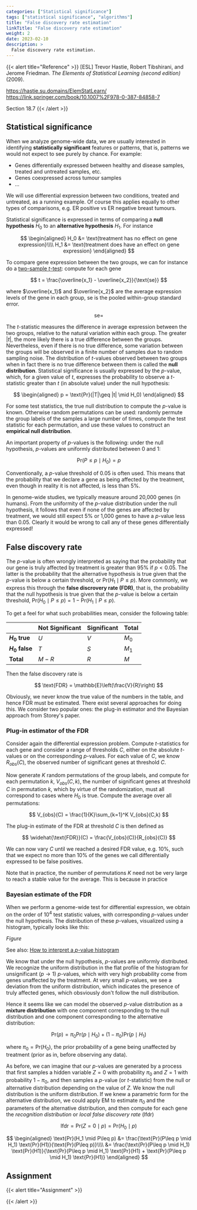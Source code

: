 ```yaml
---
categories: ["Statistical significance"]
tags: ["statistical significance", "algorithms"]
title: "False discovery rate estimation"
linkTitle: "False discovery rate estimation"
weight: 2
date: 2023-02-10
description: >
  False discovery rate estimation.
---
```





{{< alert title="Reference" >}}
[ESL] Trevor Hastie, Robert Tibshirani, and Jerome
Friedman. *The Elements of Statistical Learning (second edition)* (2009).

<https://hastie.su.domains/ElemStatLearn/>\
<https://link.springer.com/book/10.1007%2F978-0-387-84858-7>

Section 18.7
{{< /alert >}}

## Statistical significance

When we analyze genome-wide data, we are usually interested in identifying **statistically significant** features or patterns, that is, patterns we would not expect to see purely by chance. For example:

- Genes differentially expressed between healthy and disease samples, treated and untreated samples, etc.
- Genes coexpressed across tumour samples
- ...

We will use differential expression between two conditions, treated and untreated, as a running example. Of course this applies equally to other types of comparisons, e.g. ER positive vs ER negative breast tumours. 

Statistical significance is expressed in terms of comparing a **null hypothesis** $H_0$ to an **alternative hypothesis** $H_1$. For instance

$$
\begin{aligned}
  H_0 &= \text{treatment has no effect on gene expression}\\\\
  H_1 &= \text{treatment does have an effect on gene expression}
\end{aligned}
$$

To compare gene expression between the two groups, we can for instance do a [two-sample $t$-test](https://en.wikipedia.org/wiki/Student%27s_t-test): compute for each gene

$$
t = \frac{\overline{x_1} - \overline{x_2}}{\text{se}}
$$

where $\overline{x_1}$ and $\overline{x_2}$ are the average expression levels of the gene in each group, $\text{se}$ is the pooled within-group standard error.

$$
\text{se} = 
$$

The $t$-statistic measures the difference in average expression between the two groups, relative to the natural variation within each group. The greater $|t|$, the more likely there is a true difference between the groups. Nevertheless, even if there is no true difference, some variation between the groups will be observed in a finite number of samples due to random sampling noise. The distribution of $t$-values observed between two groups when in fact there is no true difference between them is called the **null distribution**. Statistical significance is usually expressed by the $p$-value, which, for a given value of $t$, expresses the probability to observe a $t$-statistic greater than $t$ (in absolute value) under the null hypothesis:

$$
\begin{aligned}
  p = \text{Pr}(|T|\geq |t| \mid H_0)
\end{aligned}
$$

For some test statistics, the true null distribution to compute the $p$-value is known. Otherwise random permutations can be used: randomly permute the group labels of the samples a large number of times, compute the test statistic for each permutation, and use these values to construct an **empirical null distribution**.

An important property of $p$-values is the following: under the null hypothesis, $p$-values are uniformly distributed between 0 and 1:

$$
\text{Pr}(P\leq p \mid H_0) = p
$$

Conventionally, a $p$-value threshold of 0.05 is often used. This means that the probability that we declare a gene as being affected by the treatment, even though in reality it is not affected, is less than 5%.

In genome-wide studies, we typically measure around 20,000 genes (in humans). From the uniformity of the $p$-value distribution under the null hypothesis, it follows that even if none of the genes are affected by treatment, we would still expect 5% or 1,000 genes to have a $p$-value less than 0.05. Clearly it would be wrong to call any of these genes differentially expressed!

## False discovery rate

The $p$-value is often wrongly interpreted as saying that the probability that our gene is truly affected by treatment is greater than 95% if $p<0.05$. The latter is the probability that the alternative hypothesis is true given that the $p$-value is below a certain threshold, or $\text{Pr}(H_1 \mid P\leq p)$. More commonly, we express this through the **false discrovery rate (FDR)**, that is, the probability that the null hypothesis is true given that the $p$-value is below a certain threshold, $\text{Pr}(H_0 \mid P\leq p)=1-\text{Pr}(H_1 \mid P\leq p)$.

To get a feel for what such probabilities mean, consider the following table:

|                 | Not Significant | Significant | Total |
|-----------------|-----------------|-------------|-------|
| **$H_0$ true**  | $U$             | $V$         | $M_0$ |
| **$H_0$ false** | $T$             | $S$         | $M_1$ |
|**Total**        | $M-R$           | $R$         | $M$   |

Then the false discovery rate is

$$
\text{FDR} = \mathbb{E}\left(\frac{V}{R}\right)
$$

Obviously, we never know the true value of the numbers in the table, and hence FDR must be estimated. There exist several approaches for doing this. We consider two popular ones: the plug-in estimator and the Bayesian approach from Storey's paper.

### Plug-in estimator of the FDR

Consider again the differential expression problem. Compute $t$-statistics for each gene and consider a range of thresholds $C$, either on the absolute $t$-values or on the corresponding $p$-values. For each value of $C$, we know $R_{obs}(C)$, the observed number of significant genes at threshold $C$.

Now generate $K$ random permutations of the group labels, and compute for each permutation $k$, $V_{obs}(C,k)$, the number of significant genes at threshold $C$ in permutation $k$, which by virtue of the randomization, must all correspond to cases where $H_0$ is true. Compute the average over all permutations:

$$
V_{obs}(C) = \frac{1}{K}\sum_{k=1}^K V_{obs}(C,k)
$$

The plug-in estimate of the FDR at threshold $C$ is then defined as

$$
\widehat{\text{FDR}}(C) = \frac{V_{obs}(C)}{R_{obs}(C)}
$$

We can now vary $C$ until we reached a desired FDR value, e.g. 10%, such that we expect no more than 10% of the genes we call differentially expressed to be false positives.

Note that in practice, the number of permutations $K$ need not be very large to reach a stable value for the average. This is because in practice

### Bayesian estimate of the FDR

When we perform a genome-wide test for differential expression, we obtain on the order of $10^4$ test statistic values, with corresponding $p$-values under the null hypothesis. The distribution of these $p$-values, visualized using a histogram, typically looks like this:

*Figure*

See also: [How to interpret a $p$-value histogram](http://varianceexplained.org/statistics/interpreting-pvalue-histogram/)

We know that under the null hypothesis, $p$-values are uniformly distributed. We recognize the uniform distribution in the flat profile of the histogram for unsignificant ($p\to 1$) $p$-values, which with very high probability come from genes unaffected by the treatment. At very small $p$-values, we see a deviation from the uniform distribution, which indicates the presence of truly affected genes, which obsviously don't follow the null distribution.

Hence it seems like we can model the observed $p$-value distribution as a **mixture distribution** with one component corresponding to the null distribution and one component corresponding to the alternative distribution:

$$
\text{Pr}(p) = \pi_0 \text{Pr}(p \mid H_0) + (1-\pi_0) \text{Pr}(p \mid H_1)
$$

where $\pi_0 = \text{Pr}(H_0)$, the prior probability of a gene being unaffected by treatment (prior as in, before observing any data). 

As before, we can imagine that our $p$-values are generated by a process that first samples a hidden variable $Z=0$ with probability $\pi_0$ and $Z=1$ with probability $1-\pi_0$, and then samples a $p$-value (or $t$-statistic) from the null or alternative distribution depending on the value of $Z$. We know the null distribution is the uniform distribution. If we knew a parametric form for the alternative distribution, we could apply EM to estimate $\pi_0$ and the parameters of the alternative distribution, and then compute for each gene the *recognition distribution* or *local false discovery rate* (lfdr)

$$
\text{lfdr} = \text{Pr}(Z=0 \mid p) = \text{Pr}(H_0 \mid p)
$$

$$
\begin{aligned}
  \text{Pr}(H_1 \mid P\leq p) &= \frac{\text{Pr}(P\leq p \mid H_1) \text{Pr}(H1)}{\text{Pr}(P\leq p)}\\\\
  &= \frac{\text{Pr}(P\leq p \mid H_1) \text{Pr}(H1)}{\text{Pr}(P\leq p \mid H_1) \text{Pr}(H1) + \text{Pr}(P\leq p \mid H_1) \text{Pr}(H1)}
\end{aligned}
$$



## Assignment


{{< alert title="Assignment" >}}


{{< /alert >}}